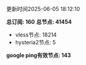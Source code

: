 更新时间2025-06-05 18:12:10

**总订阅: 160**
**总节点: 41454**
- vless节点: 18214
- hysteria2节点: 5

**google ping有效节点: 143**
